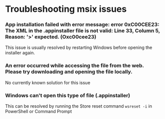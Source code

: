 # Troubleshooting msix issues

### App installation failed with error message: error 0xC00CEE23: The XML in the .appinstaller file is not valid: Line 33, Column 5, Reason: '>' expected. (Oxc00cee23)
This issue is usually resolved by restarting Windows before opening the installer again.

### An error occurred while accessing the file from the web. Please try downloading and opening the file locally.
No currently known solution for this issue

### Windows can't open this type of file (.appinstaller)
This can be resolved by running the Store reset command `wsreset -i` in PowerShell or Command Prompt 
